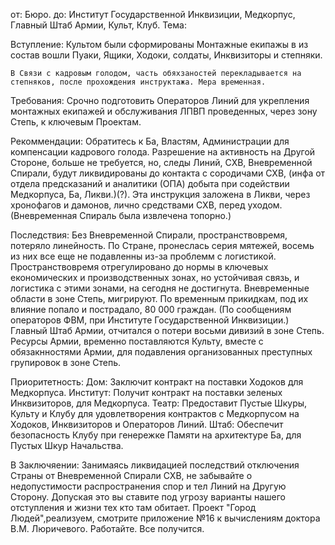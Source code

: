 от: Бюро.
до: Институт Государственной Инквизиции, Медкорпус, Главный Штаб Армии, Культ, Клуб.
Тема:

Вступление: 
    Культом были сформированы Монтажные екипажы в из состав вошли Пуаки, Ящики, Ходоки, солдаты, Инквизиторы и степняки. 

    В Связи с кадровым голодом, часть обяхзаностей перекладывается на степняков, после прохождения инструктажа. Мера временная.

Требования: 
    Срочно подготовить Операторов Линий для укрепления монтажных екипажей и обслуживания ЛПВП проведенных, через зону Степь, к ключевым Проектам.

Рекоммендации:
    Обратитесь к Ба, Властям, Администрации для компенсации кадрового голода. Разрешение на активность на Другой Стороне, больше не требуется, но, следы Линий, СХВ, Вневременной Спирали, будут ликвидированы до контакта с сородичами СХВ, (инфа от отдела предсказаний и аналитики (ОПА) добыта при содействии Медкорпуса, Ба, Ликви.)(?). Эта инструкция заложена в Ликви, через хронофагов и дамонов, лично средствами СХВ, перед уходом.
    (Вневременная Спираль была извлечена топорно.)

Последствия: 
    Без Вневременной Спирали, пространствовремя, потеряло линейность. По Стране, пронеслась серия мятежей, восемь из них все еще не подавленны из-за проблемм с логистикой. 
    Пространствовремя отрегулировано до нормы в ключевых економических и производственных зонах, но устойчивая связь,  и логистика с этими зонами, на сегодня не достигнута. 
    Вневременные области в зоне Степь, мигрируют. По временным прикидкам, под их влияние попало и пострадало, 80 000 граждан. (По сообщениям операторов ФВМ, при Институте Государственной Инквизиции.)
    Главный Штаб Армии, отчитался о потери восьми дивизий в зоне Степь. Ресурсы Армии, временно поставляются Культу, вместе с обязакнностями Армии, для подавления организованных преступных групировок в зоне Степь.

Приоритетность:
    Дом: 
        Заключит контракт на поставки Ходоков для Медкорпуса.
    Институт: 
        Получит контракт на поставки зеленых Инквизиторов, для Медкорпуса.
    Театр: 
        Предоставит Пустые Шкуры, Культу и Клубу для удовлетворения контрактов с Медкорпусом на Ходоков, Инквизиторов и Операторов Линий.
    Штаб:
        Обеспечит безопасность Клубу при генережке Памяти на архитектуре Ба, для Пустых Шкур Начальства.

В Заключяении:
    Занимаясь ликвидацией последствий отключения Страны от Вневременной Спирали СХВ, не забывайте о недопустимости распространения спор и тел Линий на Другую Сторону. Допуская это вы ставите под угрозу варианты нашего отступления и жизни тех кто там обитает. Проект "Город Людей",реализуем, смотрите приложение №16 к вычислениям доктора В.М. Люричевого. Работайте. Все получится.

    

